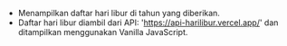 - Menampilkan daftar hari libur di tahun yang diberikan.
- Daftar hari libur diambil dari API: 'https://api-harilibur.vercel.app/' dan ditampilkan menggunakan Vanilla JavaScript.
